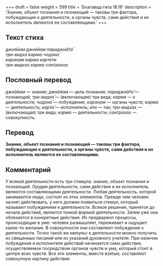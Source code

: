 +++
draft = false
weight = 599
title = 'Бхагавад-гита 18.18'
description = 'Знание, объект познания и познающий — таковы три фактора, побуждающие к деятельности, а органы чувств, сами действия и их исполнитель являются ее составляющими.'
+++

## Текст стиха

_джн̃а̄нам̇ джн̃ейам̇ париджн̃а̄та̄  
три-видха̄ карма-чодана̄  
каран̣ам̇ карма картети  
три-видхах̣ карма-сан̇грахах̣_

## Пословный перевод

_джн̃а̄нам_ — знание; _джн̃ейам_ — цель познания; _париджн̃а̄та̄_ — познающий; _три_\-_видха̄_ — (включающее) три вида; _карма_ — к деятельности; _чодана̄_ — побуждение; _каран̣ам_ — органы чувств; _карма_ — деятельность; _карта̄_ — исполнитель; _ити_ — так; _три_\-_видхах̣_ — (включающая) три вида; _карма_ — деятельности; _сан̇грахах̣_ — совокупность.

## Перевод

**Знание, объект познания и познающий — таковы три фактора, побуждающие к деятельности, а органы чувств, сами действия и их исполнитель являются ее составляющими.**

## Комментарий

У всякой деятельности есть три стимула: знание, объект познания и познающий. Орудия деятельности, сами действия и их исполнитель являются составляющими деятельности. Любая деятельность, которой занимаются люди, состоит из этих элементов. Прежде чем человек начнет действовать, у него должен появиться стимул, который называют побуждением к деятельности. Всякое решение, принятое до начала действий, является тонкой формой деятельности. Затем уже она облекается в конкретные действия. Их предваряют процессы, происходящие в уме: человек размышляет, переживает и ощущает какое-то желание. В совокупности они составляют побуждение к деятельности. Точно такой же импульс к деятельности можно получить из священных писаний или из указаний духовного учителя. При наличии побуждения и исполнителя действий начинается само действие, осуществляемое посредством органов чувств и ума, который стоит в центре всех чувств. Все эти элементы, вместе взятые, составляют совокупную картину действия.
